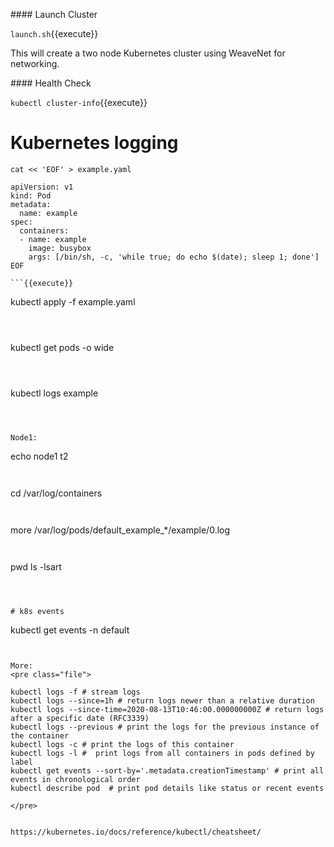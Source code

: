 #### Launch Cluster

`launch.sh`{{execute}}

This will create a two node Kubernetes cluster using WeaveNet for networking.

#### Health Check

`
kubectl cluster-info
`{{execute}}


# Kubernetes logging




```
cat << 'EOF' > example.yaml

apiVersion: v1
kind: Pod
metadata:
  name: example
spec:
  containers:
  - name: example
    image: busybox
    args: [/bin/sh, -c, 'while true; do echo $(date); sleep 1; done']
EOF

```{{execute}}

```
kubectl apply -f example.yaml
```{{execute}}



```
kubectl get pods -o wide
```{{execute}}



```
kubectl logs example
```{{execute}}



Node1:

```
echo node1 t2
```{{execute HOST2 T2}}


```
cd /var/log/containers
```{{execute HOST2  T2}}


```
more /var/log/pods/default_example_*/example/0.log
```{{execute HOST2 T2}}


```
pwd
ls -lsart
```{{execute HOST2 T2}}



# k8s events

```
kubectl get events -n default
```{{execute}}


More:
<pre class="file">

kubectl logs -f # stream logs
kubectl logs --since=1h # return logs newer than a relative duration
kubectl logs --since-time=2020-08-13T10:46:00.000000000Z # return logs after a specific date (RFC3339)
kubectl logs --previous # print the logs for the previous instance of the container
kubectl logs -c # print the logs of this container
kubectl logs -l #  print logs from all containers in pods defined by label
kubectl get events --sort-by='.metadata.creationTimestamp' # print all events in chronological order
kubectl describe pod  # print pod details like status or recent events

</pre>


https://kubernetes.io/docs/reference/kubectl/cheatsheet/


